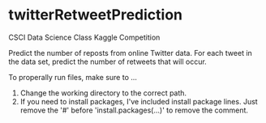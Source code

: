 # twitterRetweetPrediction
CSCI Data Science Class Kaggle Competition

Predict the number of reposts from online Twitter data.
For each tweet in the data set, predict the number of retweets that will occur. 

To properally run files, make sure to ...
1) Change the working directory to the correct path.
2) If you need to install packages, I've included install package lines. Just remove the '#' before 'install.packages(...)' to remove the comment.
